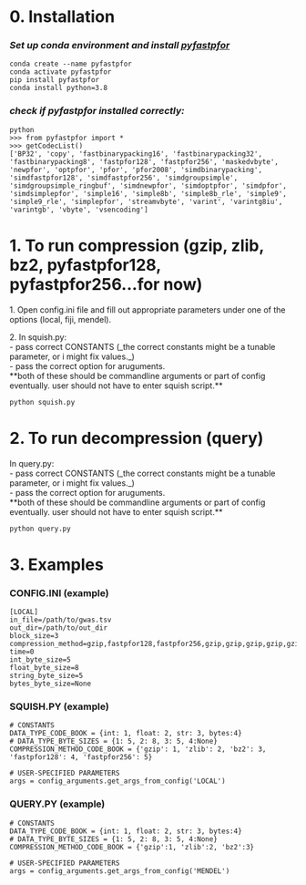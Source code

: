 # 0. Installation

### *Set up conda environment and install [pyfastpfor](https://github.com/searchivarius/PyFastPFor)*
````
conda create --name pyfastpfor
conda activate pyfastpfor
pip install pyfastpfor
conda install python=3.8
````
### *check if pyfastpfor installed correctly:*
````
python
>>> from pyfastpfor import *
>>> getCodecList()
['BP32', 'copy', 'fastbinarypacking16', 'fastbinarypacking32', 'fastbinarypacking8', 'fastpfor128', 'fastpfor256', 'maskedvbyte', 'newpfor', 'optpfor', 'pfor', 'pfor2008', 'simdbinarypacking', 'simdfastpfor128', 'simdfastpfor256', 'simdgroupsimple', 'simdgroupsimple_ringbuf', 'simdnewpfor', 'simdoptpfor', 'simdpfor', 'simdsimplepfor', 'simple16', 'simple8b', 'simple8b_rle', 'simple9', 'simple9_rle', 'simplepfor', 'streamvbyte', 'varint', 'varintg8iu', 'varintgb', 'vbyte', 'vsencoding']
````

# 1. To run compression (gzip, zlib, bz2, pyfastpfor128, pyfastpfor256...for now)
</p>1. Open config.ini file and fill out appropriate parameters under one of the options (local, fiji, mendel).<br>
</p>2. In squish.py: <br>
- pass correct CONSTANTS (_the correct constants might be a tunable parameter, or i might fix values._)<br>
- pass the correct option for aruguments.<br>
**both of these should be commandline arguments or part of config eventually. user should not have to enter squish script.**<br>

```
python squish.py
```

# 2. To run decompression (query) 
</p>In query.py: <br>
- pass correct CONSTANTS (_the correct constants might be a tunable parameter, or i might fix values._)<br>
- pass the correct option for aruguments.<br>
**both of these should be commandline arguments or part of config eventually. user should not have to enter squish script.**<br>

```
python query.py
```

# 3. Examples

### CONFIG.INI (example)

```
[LOCAL]
in_file=/path/to/gwas.tsv
out_dir=/path/to/out_dir
block_size=3
compression_method=gzip,fastpfor128,fastpfor256,gzip,gzip,gzip,gzip,gzip,gzip,gzip
time=0
int_byte_size=5
float_byte_size=8
string_byte_size=5
bytes_byte_size=None
```
### SQUISH.PY (example)

```
# CONSTANTS
DATA_TYPE_CODE_BOOK = {int: 1, float: 2, str: 3, bytes:4}
# DATA_TYPE_BYTE_SIZES = {1: 5, 2: 8, 3: 5, 4:None}
COMPRESSION_METHOD_CODE_BOOK = {'gzip': 1, 'zlib': 2, 'bz2': 3, 'fastpfor128': 4, 'fastpfor256': 5}

# USER-SPECIFIED PARAMETERS
args = config_arguments.get_args_from_config('LOCAL')
```

### QUERY.PY (example)
```
# CONSTANTS
DATA_TYPE_CODE_BOOK = {int: 1, float: 2, str: 3, bytes:4}
# DATA_TYPE_BYTE_SIZES = {1: 5, 2: 8, 3: 5, 4:None}
COMPRESSION_METHOD_CODE_BOOK = {'gzip':1, 'zlib':2, 'bz2':3}

# USER-SPECIFIED PARAMETERS
args = config_arguments.get_args_from_config('MENDEL')
```



